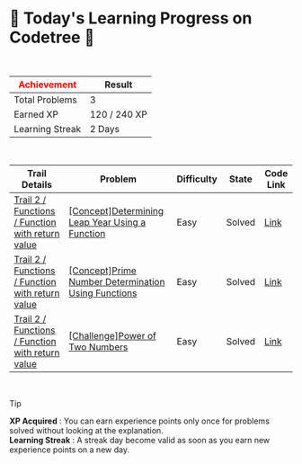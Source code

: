 # 🌲 Today's Learning Progress on Codetree 🌲

<br />

| <span style="color:red;display:block;text-align:center;"> **Achievement**</span> | Result |
|---|---|
|Total Problems| 3 |
| Earned XP | 120 / 240 XP |
| Learning Streak | 2 Days |

<br />

|Trail Details|Problem|Difficulty|State|Code Link|
|---|---|---|---|---|
|[Trail 2 / Functions / Function with return value](https://www.codetree.ai/trail-info/novice-mid/)|[[Concept]Determining Leap Year Using a Function](https://www.codetree.ai/trails/complete/curated-cards/intro-tell-the-function-using-a-leap-year/)|Easy|Solved|[Link](https://github.com/linuschoudhury/codetree/blob/main/250206/%ED%95%A8%EC%88%98%EB%A5%BC%20%EC%9D%B4%EC%9A%A9%ED%95%9C%20%EC%9C%A4%EB%85%84%20%ED%8C%90%EB%B3%84/tell-the-function-using-a-leap-year.py)|
|[Trail 2 / Functions / Function with return value](https://www.codetree.ai/trail-info/novice-mid/)|[[Concept]Prime Number Determination Using Functions](https://www.codetree.ai/trails/complete/curated-cards/intro-decimal-decisions-using-functions/)|Easy|Solved|[Link](https://github.com/linuschoudhury/codetree/blob/main/250206/Prime%20Number%20Determination%20Using%20Functions/decimal-decisions-using-functions.py)|
|[Trail 2 / Functions / Function with return value](https://www.codetree.ai/trail-info/novice-mid/)|[[Challenge]Power of Two Numbers](https://www.codetree.ai/trails/complete/curated-cards/challenge-two-numbers-of-squares/)|Easy|Solved|[Link](https://github.com/linuschoudhury/codetree/blob/main/250206/%EB%91%90%20%EC%88%98%EC%9D%98%20%EA%B1%B0%EB%93%AD%EC%A0%9C%EA%B3%B1/two-numbers-of-squares.py)|


<br />

> [!TIP]
> **XP Acquired** : You can earn experience points only once for problems solved without looking at the explanation.  
> **Learning Streak** : A streak day become valid as soon as you earn new experience points on a new day.

